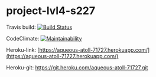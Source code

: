 # project-lvl4-s227

Travis build: [![Build Status](https://travis-ci.org/Poletay/project-lvl4-s227.svg?branch=master)](https://travis-ci.org/Poletay/project-lvl4-s227)

CodeClimate: [![Maintainability](https://api.codeclimate.com/v1/badges/6ca89a46670f0ca0849d/maintainability)](https://codeclimate.com/github/Poletay/project-lvl4-s227/maintainability)

Heroku-link: [https://aqueous-atoll-71727.herokuapp.com/](https://aqueous-atoll-71727.herokuapp.com/)

Heroku-git: https://git.heroku.com/aqueous-atoll-71727.git
